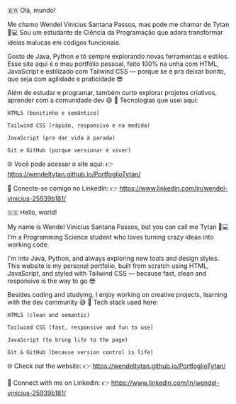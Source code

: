 🇧🇷 Olá, mundo!

Me chamo Wendel Vinicius Santana Passos, mas pode me chamar de Tytan 🧠💻
Sou um estudante de Ciência da Programação que adora transformar ideias malucas em códigos funcionais.

Gosto de Java, Python e tô sempre explorando novas ferramentas e estilos.
Esse site aqui é o meu portfólio pessoal, feito 100% na unha com HTML, JavaScript e estilizado com Tailwind CSS — porque se é pra deixar bonito, que seja com agilidade e praticidade 😎

Além de estudar e programar, também curto explorar projetos criativos, aprender com a comunidade dev 😅
🔧 Tecnologias que usei aqui:

    HTML5 (bonitinho e semântico)

    Tailwind CSS (rápido, responsivo e na medida)

    JavaScript (pra dar vida à parada)

    Git e GitHub (porque versionar é viver)

🌐 Você pode acessar o site aqui:
👉 https://wendeltytan.github.io/PortfoglioTytan/

📎 Conecte-se comigo no LinkedIn:
👉 https://www.linkedin.com/in/wendel-vinicius-25939b181/

🇺🇸 Hello, world!

My name is Wendel Vinicius Santana Passos, but you can call me Tytan 🧠💻
I'm a Programming Science student who loves turning crazy ideas into working code.

I'm into Java, Python, and always exploring new tools and design styles.
This website is my personal portfolio, built from scratch using HTML, JavaScript, and styled with Tailwind CSS — because fast, clean and responsive is the way to go 😎

Besides coding and studying, I enjoy working on creative projects, learning with the dev community 😅
🔧 Tech stack used here:

    HTML5 (clean and semantic)

    Tailwind CSS (fast, responsive and fun to use)

    JavaScript (to bring life to the page)

    Git & GitHub (because version control is life)

🌐 Check out the website:
👉 https://wendeltytan.github.io/PortfoglioTytan/

📎 Connect with me on LinkedIn:
👉 https://www.linkedin.com/in/wendel-vinicius-25939b181/
